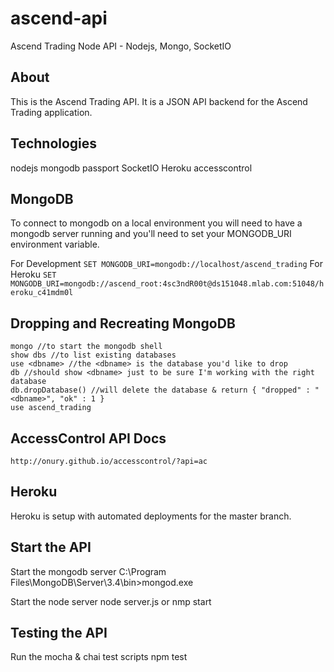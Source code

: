 # ascend-api
Ascend Trading Node API - Nodejs, Mongo, SocketIO

## About
This is the Ascend Trading API. It is a JSON API backend for the Ascend Trading application.

## Technologies
nodejs
mongodb
passport
SocketIO
Heroku
accesscontrol

## MongoDB
To connect to mongodb on a local environment you will need to have a mongodb server running and you'll
need to set your MONGODB_URI environment variable.

For Development
```SET MONGODB_URI=mongodb://localhost/ascend_trading```
For Heroku
```SET MONGODB_URI=mongodb://ascend_root:4sc3ndR00t@ds151048.mlab.com:51048/heroku_c41mdm0l```

## Dropping and Recreating MongoDB
```
mongo //to start the mongodb shell
show dbs //to list existing databases
use <dbname> //the <dbname> is the database you'd like to drop
db //should show <dbname> just to be sure I'm working with the right database
db.dropDatabase() //will delete the database & return { "dropped" : "<dbname>", "ok" : 1 }
use ascend_trading
```

## AccessControl API Docs
```http://onury.github.io/accesscontrol/?api=ac```

## Heroku
Heroku is setup with automated deployments for the master branch.

## Start the API
Start the mongodb server
C:\Program Files\MongoDB\Server\3.4\bin>mongod.exe

Start the node server
node server.js or nmp start

## Testing the API
Run the mocha & chai test scripts
npm test



